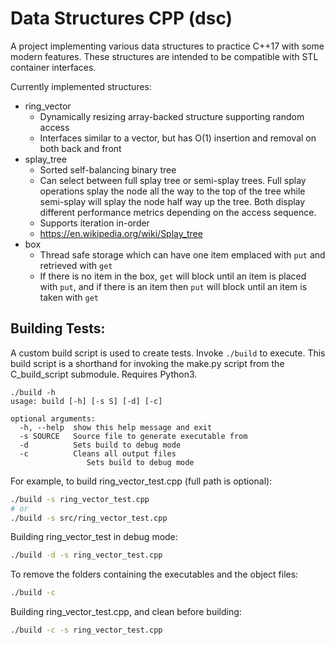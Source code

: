 # Data Structures CPP (dsc)

A project implementing various data structures to practice C++17 with some modern features. These structures are intended to be compatible with STL container interfaces.

Currently implemented structures:
  - ring_vector
    - Dynamically resizing array-backed structure supporting random access
    - Interfaces similar to a vector, but has O(1) insertion and removal on both back and front
  - splay_tree
    - Sorted self-balancing binary tree
    - Can select between full splay tree or semi-splay trees. Full splay operations splay the node all the way to the top of the tree while semi-splay will splay the node half way up the tree. Both display different performance metrics depending on the access sequence.
    - Supports iteration in-order
    - https://en.wikipedia.org/wiki/Splay_tree
  - box
    - Thread safe storage which can have one item emplaced with `put` and retrieved with `get`
    - If there is no item in the box, `get` will block until an item is placed with `put`, and if there is an item then `put` will block until an item is taken with `get`

## Building Tests:

A custom build script is used to create tests. Invoke `./build` to execute. This build script is a shorthand for invoking the <span>make.py</span> script from the C_build_script submodule. Requires Python3.

```
./build -h
usage: build [-h] [-s S] [-d] [-c]

optional arguments:
  -h, --help  show this help message and exit
  -s SOURCE   Source file to generate executable from
  -d          Sets build to debug mode
  -c          Cleans all output files
                 Sets build to debug mode
```

For example, to build ring_vector_test.cpp (full path is optional):
```bash
./build -s ring_vector_test.cpp
# or
./build -s src/ring_vector_test.cpp
```

Building ring_vector_test in debug mode:
```bash
./build -d -s ring_vector_test.cpp
```

To remove the folders containing the executables and the object files:
```bash
./build -c
```

Building ring_vector_test.cpp, and clean before building:
```bash
./build -c -s ring_vector_test.cpp
```
